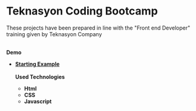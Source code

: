 # Teknasyon Coding Bootcamp

<p>These projects have been prepared in line with the "Front end Developer" training given by Teknasyon Company</p>
<br>
<b>Demo<b>
 <br>
<ul>
  <li><a href="https://denizkiskanc.github.io/Teknasyon-Coding-Bootcamp/Starting%20Example/">Starting Example</a></li>
<br>
<b>Used Technologies<b>
  <ul>
    <li>Html</li>
    <li>CSS</li>
    <li>Javascript</li>
  </ul>


